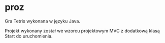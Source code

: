 # proz
Gra Tetris wykonana w języku Java.

Projekt wykonany został we wzorcu projektowym MVC z dodatkową klasą Start do uruchomienia.
